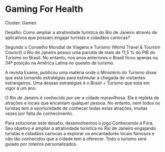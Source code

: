   # Gaming For Health
  
Cluster: Games 
 
Desafio: Como ampliar a atratividade turística do Rio de Janeiro através de aplicativos que possam engajar turistas e cidadãos cariocas?
  
Segundo o Conselho Mundial de Viagens e Turismo (World Travel & Tourism Council) o Rio de Janeiro possui uma parcela de mais de 11,5 % do PIB do Turismo no Brasil. No entanto, nos anos anteriores o Brasil ficou apenas na 34ª posição na América Latina no quesito de turismo. 

A revista Exame, publicou uma matéria onde o Ministério do Turismo disse que está tomando estratégias para estimular a chegada de visitantes estrangeiros. Uma dessas estratégias é o Brasil + Turismo que está em vigor à um ano.

O Rio de Janeiro é conhecido por ser a cidade maravilhosa. Ela é repleta de atrações e locais que encantam qualquer pessoa. No entanto, nem todos os turistas tem a oportunidade de conhecer todas estas atrações, muitas vezes por falta de conhecimento.

Para solucionar este desafio, desenvolvemos o jogo Conhecendo a Fora. Seu objetivo é ampliar a atratividade turística no Rio de Janeiro engajando turistas e cidadãos cariocas a explorar os encantadores locais famosos e não tão conhecidos que a cidade tem a oferecer. Todo o turismo será guiado por roteiros personalizados.

  
  
  

